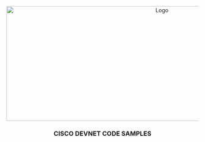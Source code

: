 <p align="center">
  <a href="https://developer.cisco.com/">
    <img src="https://community.cisco.com/legacyfs/online/fusion/94165_cisco-devnet-logo.png" alt="Logo" width="800" height="300">
  </a>

  <h3 align="center">CISCO DEVNET CODE SAMPLES</h3>

</p>

